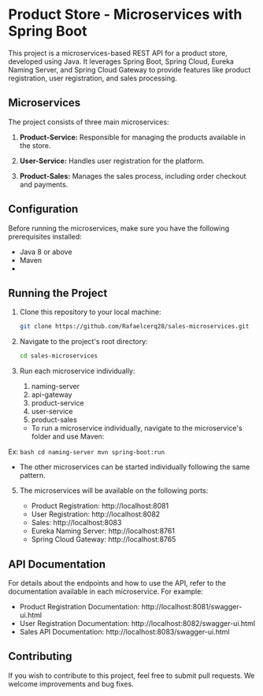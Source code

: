 # Product Store - Microservices with Spring Boot

This project is a microservices-based REST API for a product store, developed using Java. It leverages Spring Boot, Spring Cloud, Eureka Naming Server, and Spring Cloud Gateway to provide features like product registration, user registration, and sales processing.

## Microservices

The project consists of three main microservices:

1. **Product-Service:** Responsible for managing the products available in the store.

2. **User-Service:** Handles user registration for the platform.

3. **Product-Sales:** Manages the sales process, including order checkout and payments.

## Configuration

Before running the microservices, make sure you have the following prerequisites installed:

- Java 8 or above
- Maven
- 
## Running the Project

1. Clone this repository to your local machine:

   ```bash
   git clone https://github.com/Rafaelcerq28/sales-microservices.git
   ```

2. Navigate to the project's root directory:

   ```bash
   cd sales-microservices
   ```

3. Run each microservice individually:
   
    1. naming-server
    2. api-gateway
    3. product-service
    4. user-service
    5. product-sales

   - To run a microservice individually, navigate to the microservice's folder and use Maven:

Ex:
     ```bash
     cd naming-server
     mvn spring-boot:run
     ```
- The other microservices can be started individually following the same pattern.

5. The microservices will be available on the following ports:

   - Product Registration: http://localhost:8081
   - User Registration: http://localhost:8082
   - Sales: http://localhost:8083
   - Eureka Naming Server: http://localhost:8761
   - Spring Cloud Gateway: http://localhost:8765

## API Documentation

For details about the endpoints and how to use the API, refer to the documentation available in each microservice. For example:

- Product Registration Documentation: http://localhost:8081/swagger-ui.html
- User Registration Documentation: http://localhost:8082/swagger-ui.html
- Sales API Documentation: http://localhost:8083/swagger-ui.html

## Contributing

If you wish to contribute to this project, feel free to submit pull requests. We welcome improvements and bug fixes.
